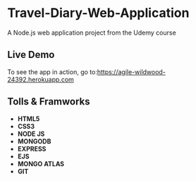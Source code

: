 # Travel-Diary-Web-Application
A Node.js web application project from the Udemy course

Live Demo
-------------
To see the app in action, go to:https://agile-wildwood-24392.herokuapp.com

Tolls & Framworks
-------------
- **HTML5**
- **CSS3**
- **NODE JS** 
- **MONGODB**
- **EXPRESS**
- **EJS**
- **MONGO ATLAS**
- **GIT**

